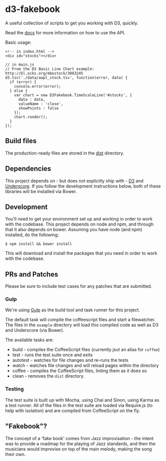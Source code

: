 d3-fakebook
===========

A useful collection of scripts to get you working with D3, quickly.

Read the [docs](https://github.com/intridea/d3-fakebook/wiki) for more information on how to use the API.

Basic usage:

    <!-- in index.html -->
    <div id="stocks"></div>

    // in main.js
    // From the D3 Basic Line Chart example: http://bl.ocks.org/mbostock/3883245
    d3.tsv('./data/aapl_stock.tsv', function(error, data) {
      if (error) {
        console.error(error);
      } else {
        var chart = new D3Fakebook.TimeScaleLine('#stocks', {
          data : data,
          valueName : 'close',
          showPoints : false
        });
        chart.render();
      }
    });

## Build files

The production-ready files are stored in the [dist](./dist) directory.

## Dependencies

This project depends on - but does not explicitly ship with - [D3](http://d3js.org) and [Underscore](http://underscorejs.org). If you follow the development instructions below, both of these libraries will be installed via Bower.

## Development

You'll need to get your environment set up and working in order to work with the codebase. This project depends on node and npm, and through that it also depends on bower. Assuming you have node (and npm) installed, do the following:

    $ npm install && bower install

This will download and install the packages that you need in order to work with the codebase.

## PRs and Patches

Please be sure to include test cases for any patches that are submitted.

### Gulp

We're using [Gulp](http://gulpjs.com/) as the build tool and task runner for this project.

The default task will compile the coffeescript files and start a filewatcher. The files in the `example` directory will load this compiled code as well as D3 and Underscore (via Bower).

The available tasks are:

* build - compiles the CoffeeScript files (currently jsut an alias for `coffee`)
* test - runs the test suite once and exits
* autotest - watches for file changes and re-runs the tests
* watch - watches file changes and will reload pages within the directory
* coffee - compiles the CoffeeScript files, linting them as it does so
* clean - removes the `dist` directory.

### Testing

The test suite is built up with Mocha, using Chai and Sinon, using Karma as a test runner. All of the files in the test suite are loaded via Require.js (to help with isolation) and are compiled from CoffeeScript on the fly.

## "Fakebook"?

The concept of a 'fake book' comes from Jazz improvisation - the intent was to provide a roadmap for the playing of Jazz standards, and then the musicians would improvise on top of the main melody, making the song their own.
